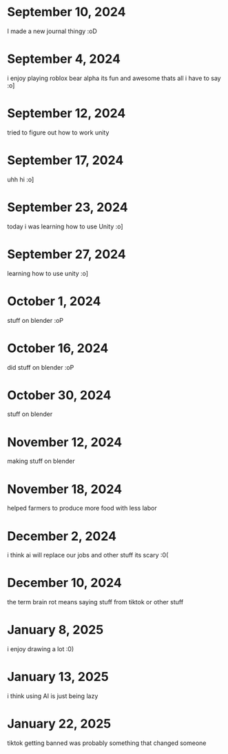 # September 10, 2024

I made a new journal thingy :oD 

# September 4, 2024
i enjoy playing roblox bear alpha its fun and awesome thats all i have to say :o] 

# September 12, 2024
tried to figure out how to work unity 

# September 17, 2024
uhh hi :o] 

# September 23, 2024
today i was learning how to use Unity :o] 

# September 27, 2024
learning how to use unity :o] 

# October 1, 2024
stuff on blender :oP

# October 16, 2024
did stuff on blender :oP

# October 30, 2024
stuff on blender

# November 12, 2024
making stuff on blender

# November 18, 2024
helped farmers to produce more food with less labor

# December 2, 2024
i think ai will replace our jobs and other stuff its scary :0( 

# December 10, 2024
the term brain rot means saying stuff from tiktok or other stuff  

# January 8, 2025
i enjoy drawing a lot :0)

# January 13, 2025
i think using AI is just being lazy 

# January 22, 2025
tiktok getting banned was probably something that changed someone
